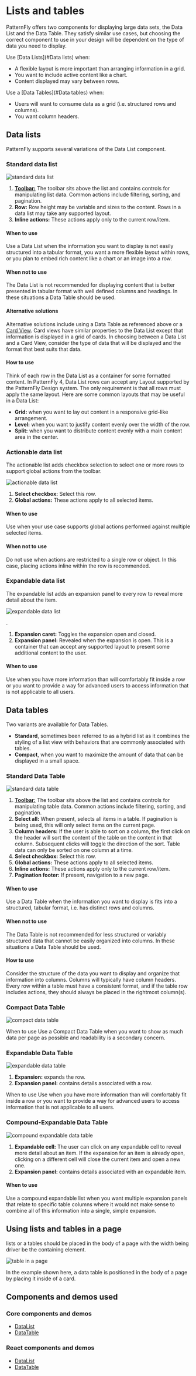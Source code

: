 # Lists and tables
PatternFly offers two components for displaying large data sets, the Data List and the Data Table. They satisfy similar use cases, but choosing the correct component to use in your design will be dependent on the type of data you need to display.

Use [Data Lists](#Data lists) when:
* A flexible layout is more important than arranging information in a grid.
* You want to include active content like a chart.
* Content displayed may vary between rows.

Use a [Data Tables](#Data tables) when:
* Users will want to consume data as a grid (i.e. structured rows and columns).
* You want column headers.

## Data lists
PatternFly supports several variations of the Data List component.

### Standard data list

![standard data list](img/standard-list.png)

1. **[Toolbar:](../toolbar/design.md)** The toolbar sits above the list and contains controls for manipulating list data. Common actions include filtering, sorting, and pagination.
2. **Row:** Row height may be variable and sizes to the content. Rows in a data list may take any supported layout.
3. **Inline actions:** These actions apply only to the current row/item.

#### When to use
Use a Data List when the information you want to display is not easily structured into a tabular format, you want a more flexible layout within rows, or you plan to embed rich content like a chart or an image into a row.

#### When not to use
The Data List is not recommended for displaying content that is better presented in tabular format with well defined columns and headings. In these situations a Data Table should be used.

#### Alternative solutions
Alternative solutions include using a Data Table as referenced above or a [Card View](#). Card views have similar properties to the Data List except that information is displayed in a grid of cards. In choosing between a Data List and a Card View, consider the type of data that will be displayed and the format that best suits that data.

#### How to use
Think of each row in the Data List as a container for some formatted content. In PatternFly 4, Data List rows can accept any Layout supported by the PatternFly Design system. The only requirement is that all rows must apply the same layout. Here are some common layouts that may be useful in a Data List:

* **Grid:** when you want to lay out content in a responsive grid-like arrangement.
* **Level:** when you want to justify content evenly over the width of the row.
* **Split:** when you want to distribute content evenly with a main content area in the center.

### Actionable data list
The actionable list adds checkbox selection to select one or more rows to support global actions from the toolbar.

![actionable data list](img/actionable-list.png)

1. **Select checkbox:** Select this row.
2. **Global actions:** These actions apply to all selected items.

#### When to use
Use when your use case supports global actions performed against multiple selected items.

#### When not to use
Do not use when actions are restricted to a single row or object. In this case, placing actions inline within the row is recommended.

### Expandable data list
The expandable list adds an expansion panel to every row to reveal more detail about the item.

![expandable data list](img/expandable-list.png)

.
1. **Expansion caret:** Toggles the expansion open and closed.
2. **Expansion panel:** Revealed when the expansion is open. This is a container that can accept any supported layout to present some additional content to the user.

#### When to use
Use when you have more information than will comfortably fit inside a row or you want to provide a way for advanced users to access information that is not applicable to all users.

## Data tables
Two variants are available for Data Tables.
* **Standard**, sometimes been referred to as a hybrid list as it combines the styling of a list view with behaviors that are commonly associated with tables.
* **Compact**, when you want to maximize the amount of data that can be displayed in a small space.

### Standard Data Table

![standard data table](img/standard-data-table.png)

1. **[Toolbar:](../toolbar/design.md)** The toolbar sits above the list and contains controls for manipulating table data. Common actions include filtering, sorting, and pagination.
2. **Select all:** When present, selects all items in a table. If pagination is being used, this will only select items on the current page.
3. **Column headers:** If the user is able to sort on a column, the first click on the header will sort the content of the table on the content in that column. Subsequent clicks will toggle the direction of the sort. Table data can only be sorted on one column at a time.
4. **Select checkbox:** Select this row.
5. **Global actions:** These actions apply to all selected items.
6. **Inline actions:** These actions apply only to the current row/item.
7. **Pagination footer:** If present, navigation to a new page.

#### When to use
Use a Data Table when the information you want to display is fits into a structured, tabular format, i.e. has distinct rows and columns.

#### When not to use
The Data Table is not recommended for less structured or variably structured data that cannot be easily organized into columns. In these situations a Data Table should be used.

#### How to use
Consider the structure of the data you want to display and organize that information into columns. Columns will typically have column headers. Every row within a table must have a consistent format, and if the table row includes actions, they should always be placed in the rightmost column(s).

### Compact Data Table

![compact data table](img/compact-data-table.png)

When to use
Use a Compact Data Table when you want to show as much data per page as possible and readability is a secondary concern.


### Expandable Data Table

![expandable data table](img/expandable-data-table.png)

1. **Expansion:** expands the row.
2. **Expansion panel:** contains details associated with a row.

When to use
Use when you have more information than will comfortably fit inside a row or you want to provide a way for advanced users to access information that is not applicable to all users.

### Compound-Expandable Data Table

![compound expandable data table](img/compound-expandable-data-table.png)

1. **Expandable cell:** The user can click on any expandable cell to reveal more detail about an item. If the expansion for an item is already open, clicking on a different cell will close the current item and open a new one.
2. **Expansion panel:** contains details associated with an expandable item.

#### When to use
Use a compound expandable list when you want multiple expansion panels that relate to specific table columns where it would not make sense to combine all of this information into a single, simple expansion.

## Using lists and tables in a page
lists or a tables should be placed in the body of a page with the width being driver be the containing element.

![table in a page](img/data-table-example.png)

In the example shown here, a data table is positioned in the body of a page by placing it inside of a card.

## Components and demos used

### Core components and demos
* [DataList](/documentation/core/components/DataList)
* [DataTable](/documentation/core/components/DataTable)

### React components and demos
* [DataList](/documentation/react/components/DataList)
* [DataTable](/documentation/react/components/DataTable)
